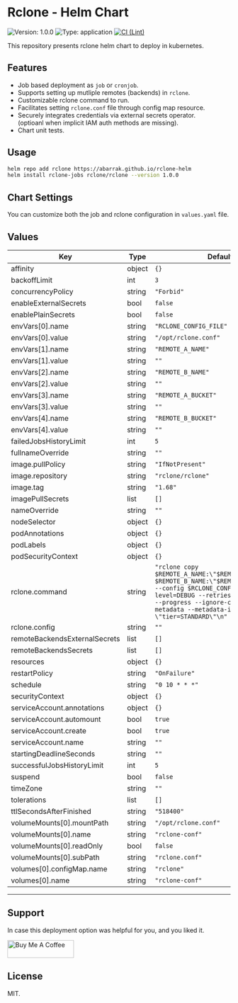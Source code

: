 # Rclone - Helm Chart
![Version: 1.0.0](https://img.shields.io/badge/Version-1.0.0-informational?style=flat-square)
![Type: application](https://img.shields.io/badge/Type-application-informational?style=flat-square)
[![CI (Lint)](https://github.com/abarrak/rclone-helm/actions/workflows/lint.yaml/badge.svg)](https://github.com/abarrak/rclone-helm/actions/workflows/lint.yaml)

This repository presents rclone helm chart to deploy in kubernetes.

## Features

- Job based deployment as `job` or `cronjob`.
- Supports setting up mutliple remotes (backends) in `rclone`.
- Customizable rclone command to run.
- Facilitates setting `rclone.conf` file through config map resource.
- Securely integrates credentials via external secrets operator.<br>
    (optioanl when implicit IAM auth methods are missing).
- Chart unit tests.

## Usage

```bash
helm repo add rclone https://abarrak.github.io/rclone-helm
helm install rclone-jobs rclone/rclone --version 1.0.0
```

## Chart Settings

You can customize both the job and rclone configuration in `values.yaml` file.

## Values

| Key | Type | Default | Description |
|-----|------|---------|-------------|
| affinity | object | `{}` |  |
| backoffLimit | int | `3` |  |
| concurrencyPolicy | string | `"Forbid"` |  |
| enableExternalSecrets | bool | `false` | |
| enablePlainSecrets | bool | `false` | |
| envVars[0].name | string | `"RCLONE_CONFIG_FILE"` |  |
| envVars[0].value | string | `"/opt/rclone.conf"` |  |
| envVars[1].name | string | `"REMOTE_A_NAME"` |  |
| envVars[1].value | string | `""` |  |
| envVars[2].name | string | `"REMOTE_B_NAME"` |  |
| envVars[2].value | string | `""` |  |
| envVars[3].name | string | `"REMOTE_A_BUCKET"` |  |
| envVars[3].value | string | `""` |  |
| envVars[4].name | string | `"REMOTE_B_BUCKET"` |  |
| envVars[4].value | string | `""` |  |
| failedJobsHistoryLimit | int | `5` |  |
| fullnameOverride | string | `""` |  |
| image.pullPolicy | string | `"IfNotPresent"` |  |
| image.repository | string | `"rclone/rclone"` |  |
| image.tag | string | `"1.68"` |  |
| imagePullSecrets | list | `[]` |  |
| nameOverride | string | `""` |  |
| nodeSelector | object | `{}` |  |
| podAnnotations | object | `{}` |  |
| podLabels | object | `{}` |  |
| podSecurityContext | object | `{}` |  |
| rclone.command | string | `"rclone copy $REMOTE_A_NAME:\"$REMOTE_A_BUCKET/\" $REMOTE_B_NAME:\"$REMOTE_A_BUCKET/\" --config $RCLONE_CONFIG_FILE --log-level=DEBUG --retries=1 --fast-list --progress --ignore-checksum --metadata --metadata-include \"tier=STANDARD\"\n"` |  |
| rclone.config | string | `""` |  |
| remoteBackendsExternalSecrets | list | `[]` |  |
| remoteBackendsSecrets | list | `[]` |  |
| resources | object | `{}` |  |
| restartPolicy | string | `"OnFailure"` |  |
| schedule | string | `"0 10 * * *"` |  |
| securityContext | object | `{}` |  |
| serviceAccount.annotations | object | `{}` |  |
| serviceAccount.automount | bool | `true` |  |
| serviceAccount.create | bool | `true` |  |
| serviceAccount.name | string | `""` |  |
| startingDeadlineSeconds | string | `""` |  |
| successfulJobsHistoryLimit | int | `5` |  |
| suspend | bool | `false` |  |
| timeZone | string | `""` |  |
| tolerations | list | `[]` |  |
| ttlSecondsAfterFinished | string | `"518400"` |  |
| volumeMounts[0].mountPath | string | `"/opt/rclone.conf"` |  |
| volumeMounts[0].name | string | `"rclone-conf"` |  |
| volumeMounts[0].readOnly | bool | `false` |  |
| volumeMounts[0].subPath | string | `"rclone.conf"` |  |
| volumes[0].configMap.name | string | `"rclone"` |  |
| volumes[0].name | string | `"rclone-conf"` |  |
----------------------------------------------

## Support

In case this deployment option was helpful for you, and you liked it.

<a href="https://www.buymeacoffee.com/abarrak" target="_blank">
  <img src="https://cdn.buymeacoffee.com/buttons/v2/default-yellow.png" alt="Buy Me A Coffee" style="height: 40px !important;width: 150px !important;" >
</a>

## License

MIT.
